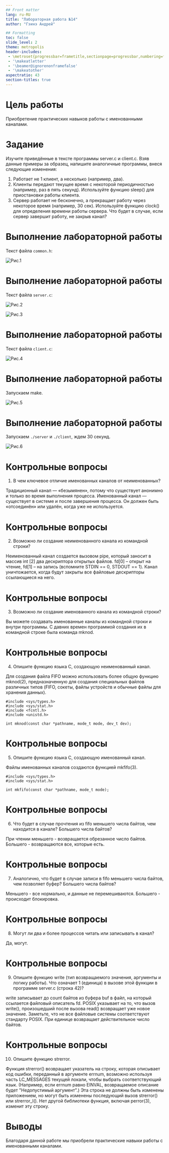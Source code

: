 ```yaml
---
## Front matter
lang: ru-RU
title: "Лабораторная работа №14"
author: "Гэинэ Андрей"

## Formatting
toc: false
slide_level: 2
theme: metropolis
header-includes: 
 - \metroset{progressbar=frametitle,sectionpage=progressbar,numbering=fraction}
 - '\makeatletter'
 - '\beamer@ignorenonframefalse'
 - '\makeatother'
aspectratio: 43
section-titles: true
---
```

# Цель работы

Приобретение практических навыков работы с именованными каналами.

# Задание

Изучите приведённые в тексте программы server.c и client.c. Взяв данные примеры
за образец, напишите аналогичные программы, внеся следующие изменения:
1. Работает не 1 клиент, а несколько (например, два).
2. Клиенты передают текущее время с некоторой периодичностью (например, раз в пять
секунд). Используйте функцию sleep() для приостановки работы клиента.
3. Сервер работает не бесконечно, а прекращает работу через некоторое время (например, 30 сек). Используйте функцию clock() для определения времени работы сервера.
Что будет в случае, если сервер завершит работу, не закрыв канал?

# Выполнение лабораторной работы

Текст файла `common.h`:

![Рис.1](image\picture1.png)  

# Выполнение лабораторной работы

Текст файла `server.c`:

![Рис.2](image\picture2.png)  

![Рис.3](image\picture3.png) 

# Выполнение лабораторной работы

Текст файла `client.c`:

![Рис.4](image\picture4.png)  

# Выполнение лабораторной работы

Запускаем make.

![Рис.5](image\picture5.png)  

# Выполнение лабораторной работы

Запускаем `./server` и `./client`, ждем 30 секунд.

![Рис.6](image\picture6.png)  

# Контрольные вопросы

1. В чем ключевое отличие именованных каналов от неименованных?

Традиционный канал — «безымянен», потому что существует анонимно и только во время выполнения процесса. Именованный канал — существует в системе и после завершения процесса. Он должен быть «отсоединён» или удалён, когда уже не используется.

# Контрольные вопросы

2. Возможно ли создание неименованного канала из командной строки?

Неименованный канал создается вызовом pipe, который заносит в массив int [2] два дескриптора открытых файлов. fd[0] – открыт на чтение, fd[1] – на запись (вспомните STDIN == 0, STDOUT == 1). Канал уничтожается, когда будут закрыты все файловые дескрипторы ссылающиеся на него.

# Контрольные вопросы

3. Возможно ли создание именованного канала из командной строки?

Вы можете создавать именованные каналы из командной строки и внутри программы. С давних времен программой создания их в командной строке была команда
mknod.

# Контрольные вопросы

4. Опишите функцию языка С, создающую неименованный канал.

Для создания файла FIFO можно использовать более общую функцию mknod(2), предназначенную для создания специальных файлов различных типов (FIFO, сокеты, файлы
устройств и обычные файлы для хранения данных).
```
#include <sys/types.h>
#include <sys/stat.h>
#include <fcntl.h>
#include <unistd.h>

int mknod(const char *pathname, mode_t mode, dev_t dev);
```

# Контрольные вопросы

5. Опишите функцию языка С, создающую именованный канал.

Файлы именованных каналов создаются функцией mkfifo(3).
```
#include <sys/types.h>
#include <sys/stat.h>

int mkfifo(const char *pathname, mode_t mode);
```

# Контрольные вопросы

6. Что будет в случае прочтения из fifo меньшего числа байтов, чем находится в канале?
Большего числа байтов?

При чтении меньшего - возвращается обрезанное число байтов.
Большего - возвращаются все, которые есть.

# Контрольные вопросы

7. Аналогично, что будет в случае записи в fifo меньшего числа байтов, чем позволяет
буфер? Большего числа байтов?

Меньшего - все нормально, и данные не перемешиваются.
Большего - происходит блокировка.

# Контрольные вопросы

8. Могут ли два и более процессов читать или записывать в канал?

Да, могут.

# Контрольные вопросы

9. Опишите функцию write (тип возвращаемого значения, аргументы и логику работы).
Что означает 1 (единица) в вызове этой функции в программе server.c (строка 42)?

write записывает до count байтов из буфера buf в файл, на который ссылается файловый описатель fd. POSIX указывает на то, что вызов write(), произошедший после вызова read() возвращает уже новое значение. Заметьте, что не все файловые системы соответствуют стандарту POSIX.  При единице возвращает действительное число байтов.

# Контрольные вопросы

10. Опишите функцию strerror.

Функция strerror() возвращает указатель на строку, которая
        описывает код ошибки, переданный в аргументе errnum, возможно
        используя часть LC_MESSAGES текущей локали, чтобы выбрать
        соответствующий язык. (Например, если errnum равно EINVAL,
        возвращаемое описание будет "Недопустимый аргумент".) Эта строка
        не должны быть изменены приложением, но могут быть изменены
        последующий вызов strerror() или strerror_l(). Нет другой библиотеки
        функция, включая perror(3), изменит эту строку.

# Выводы

Благодаря данной работе мы приобрели практические навыки работы с именованными каналами.
